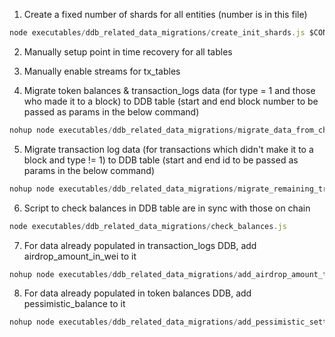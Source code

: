 1. Create a fixed number of shards for all entities (number is in this file)

``` node.js
node executables/ddb_related_data_migrations/create_init_shards.js $CONFIG_STRATEGY_PATH
```

2. Manually setup point in time recovery for all tables

3. Manually enable streams for tx_tables

4. Migrate token balances & transaction_logs data (for type = 1 and those who made it to a block) to DDB table (start and end block number to be passed as params in the below command)

``` node.js
nohup node executables/ddb_related_data_migrations/migrate_data_from_chain_to_ddb.js startBlock endBlock &> nohup2.out&
```

5. Migrate transaction log data (for transactions which didn't make it to a block and type != 1) to DDB table (start and end id to be passed as params in the below command)
   
``` node.js
nohup node executables/ddb_related_data_migrations/migrate_remaining_transaction_logs_data.js 1 335400 &
```

6. Script to check balances in DDB table are in sync with those on chain

``` node.js
node executables/ddb_related_data_migrations/check_balances.js
```

7. For data already populated in transaction_logs DDB, add airdrop_amount_in_wei to it 

``` node.js
nohup node executables/ddb_related_data_migrations/add_airdrop_amount_to_existing_ddb_data.js shardName &> nohup3.out&
```

8. For data already populated in token balances DDB, add pessimistic_balance to it 

``` node.js
nohup node executables/ddb_related_data_migrations/add_pessimistic_settled_balance_to_existing_ddb_data.js shardName &> nohup4.out&
```
